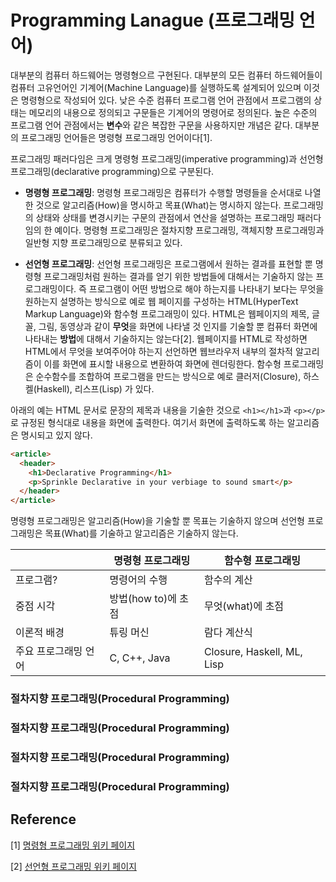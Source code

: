 # Programming Lanague (프로그래밍 언어)

대부분의 컴퓨터 하드웨어는 명령형으르 구현된다. 대부분의 모든 컴퓨터 하드웨어들이 컴퓨터 고유언어인 기계어(Machine Language)를 실행하도록 
설계되어 있으며 이것은 명령형으로 작성되어 있다. 
낮은 수준 컴퓨터 프로그램 언어 관점에서 프로그램의 상태는 메모리의 내용으로 정의되고 구문들은 기계어의 명령어로 정의된다. 높은 수준의 프로그램 
언어 관점에서는 **변수**와 같은 복잡한 구문을 사용하지만 개념은 같다. 대부분의 프로그래밍 언어들은 명령형 프로그래밍 언어이다[1]. 

프로그래밍 패러다임은 크게 명령형 프로그래밍(imperative programming)과 선언형 프로그래밍(declarative programming)으로 구분된다. 

* **명령형 프로그래밍**: 명령형 프로그래밍은 컴퓨터가 수행할 명령들을 순서대로 나열한 것으로 알고리즘(How)을 명시하고 목표(What)는 명시하지 않는다.
프로그래밍의 상태와 상태를 변경시키는 구문의 관점에서 연산을 설명하는 프로그래밍 패러다임의 한 예이다. 명령형 프로그래밍은 
절차지향 프로그래밍, 객체지향 프로그래밍과 일반형 지향 프로그래밍으로 분류되고 있다. 

* **선언형 프로그래밍**: 선언형 프로그래밍은 프로그램에서 원하는 결과를 표현할 뿐 명령형 프로그래밍처럼 원하는 결과를 얻기 위한 방법들에 대해서는
기술하지 않는 프로그래밍이다. 즉 프로그램이 어떤 방법으로 해야 하는지를 나타내기 보다는 무엇을 원하는지 설명하는 방식으로 예로 웹 페이지를 구성하는 
HTML(HyperText Markup Language)와 함수형 프로그래밍이 있다. HTML은 웹페이지의 제목, 글꼴, 그림, 동영상과 같이 **무엇**을 화면에 나타낼 것
인지를 기술할 뿐 컴퓨터 화면에 나타내는 **방법**에 대해서 기술하지는 않는다[2]. 웹페이지를 HTML로 작성하면 HTML에서 무엇을 보여주어야 하는지 
선언하면 웹브라우저 내부의 절차적 알고리즘이 이를 화면에 표시할 내용으로 변환하여 화면에 렌더링한다. 함수형 프로그래밍은 순수함수를 조합하여 프로그램을
만드는 방식으로 예로 클러저(Closure), 하스켈(Haskell), 리스프(Lisp) 가 있다. 

아래의 예는 HTML 문서로 문장의 제목과 내용을 기술한 것으로 ```<h1></h1>```과 ```<p></p>``` 로 규정된 형식대로 내용을 화면에 출력한다. 여기서 
화면에 출력하도록 하는 알고리즘은 명시되고 있지 않다. 

```html
<article>
  <header>
    <h1>Declarative Programming</h1>
    <p>Sprinkle Declarative in your verbiage to sound smart</p>
  </header>
</article>
```

명령형 프로그래밍은 알고리즘(How)을 기술할 뿐 목표는 기술하지 않으며 선언형 프로그래밍은 목표(What)를 기술하고 알고리즘은 기술하지 않는다.

|                  | 명령형 프로그래밍     | 함수형 프로그래밍              |
|------------------|--------------------|----------------------------|
| 프로그램?          |    명령어의 수행     |    함수의 계산               |
| 중점 시각          | 방법(how to)에 초점  | 무엇(what)에 초점            |
| 이론적 배경         |    튜링 머신        | 람다 계산식                  |
| 주요 프로그래밍 언어  |  C, C++, Java     | Closure, Haskell, ML, Lisp |


### 절차지향 프로그래밍(Procedural Programming)




### 절차지향 프로그래밍(Procedural Programming)




### 절차지향 프로그래밍(Procedural Programming)

### 절차지향 프로그래밍(Procedural Programming)


## Reference

[1] [명령형 프로그래밍 위키 페이지](https://ko.wikipedia.org/wiki/명령형_프로그래밍)

[2] [선언형 프로그래밍 위키 페이지](https://ko.wikipedia.org/wiki/선언형_프로그래밍)
